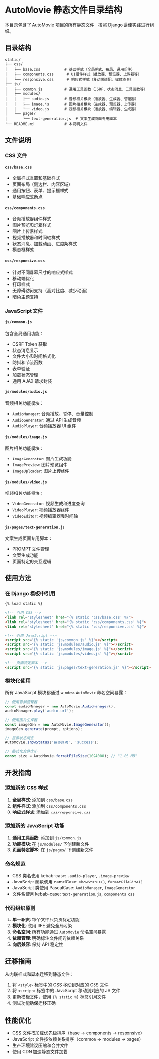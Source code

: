 # AutoMovie 静态文件目录结构

本目录包含了 AutoMovie 项目的所有静态文件，按照 Django 最佳实践进行组织。

## 目录结构

```
static/
├── css/
│   ├── base.css           # 基础样式（全局样式、布局、通用组件）
│   ├── components.css      # UI组件样式（播放器、预览器、上传器等）
│   └── responsive.css      # 响应式样式（移动端适配、媒体查询）
├── js/
│   ├── common.js          # 通用工具函数（CSRF、状态消息、工具函数等）
│   ├── modules/
│   │   ├── audio.js       # 音频相关模块（播放器、生成器、管理器）
│   │   ├── image.js       # 图片相关模块（生成器、预览器、上传器）
│   │   └── video.js       # 视频相关模块（播放器、编辑器、生成器）
│   └── pages/
│       └── text-generation.js  # 文案生成页面专用脚本
└── README.md              # 本说明文件
```

## 文件说明

### CSS 文件

#### `css/base.css`
- 全局样式重置和基础样式
- 页面布局（侧边栏、内容区域）
- 通用按钮、表单、提示框样式
- 基础响应式断点

#### `css/components.css`
- 音频播放器组件样式
- 图片预览和灯箱样式
- 图片上传器样式
- 视频播放器和时间轴样式
- 状态消息、加载动画、进度条样式
- 模态框样式

#### `css/responsive.css`
- 针对不同屏幕尺寸的响应式样式
- 移动端优化
- 打印样式
- 无障碍访问支持（高对比度、减少动画）
- 暗色主题支持

### JavaScript 文件

#### `js/common.js`
包含全局通用功能：
- CSRF Token 获取
- 状态消息显示
- 文件大小和时间格式化
- 防抖和节流函数
- 表单验证
- 加载状态管理
- 通用 AJAX 请求封装

#### `js/modules/audio.js`
音频相关功能模块：
- `AudioManager`: 音频播放、暂停、音量控制
- `AudioGenerator`: 通过 API 生成音频
- `AudioPlayer`: 音频播放器 UI 组件

#### `js/modules/image.js`
图片相关功能模块：
- `ImageGenerator`: 图片生成功能
- `ImagePreview`: 图片预览组件
- `ImageUploader`: 图片上传组件

#### `js/modules/video.js`
视频相关功能模块：
- `VideoGenerator`: 视频生成和进度查询
- `VideoPlayer`: 视频播放器组件
- `VideoEditor`: 视频编辑器和时间轴

#### `js/pages/text-generation.js`
文案生成页面专用脚本：
- PROMPT 文件管理
- 文案生成功能
- 页面特定的交互逻辑

## 使用方法

### 在 Django 模板中引用

```html
{% load static %}

<!-- 引用 CSS -->
<link rel="stylesheet" href="{% static 'css/base.css' %}">
<link rel="stylesheet" href="{% static 'css/components.css' %}">
<link rel="stylesheet" href="{% static 'css/responsive.css' %}">

<!-- 引用 JavaScript -->
<script src="{% static 'js/common.js' %}"></script>
<script src="{% static 'js/modules/audio.js' %}"></script>
<script src="{% static 'js/modules/image.js' %}"></script>
<script src="{% static 'js/modules/video.js' %}"></script>

<!-- 页面特定脚本 -->
<script src="{% static 'js/pages/text-generation.js' %}"></script>
```

### 模块化使用

所有 JavaScript 模块都通过 `window.AutoMovie` 命名空间暴露：

```javascript
// 使用音频管理器
const audioManager = new AutoMovie.AudioManager();
audioManager.play('audio-url');

// 使用图片生成器
const imageGen = new AutoMovie.ImageGenerator();
imageGen.generate(prompt, options);

// 显示状态消息
AutoMovie.showStatus('操作成功', 'success');

// 格式化文件大小
const size = AutoMovie.formatFileSize(1024000); // "1.02 MB"
```

## 开发指南

### 添加新的 CSS 样式

1. **全局样式**: 添加到 `css/base.css`
2. **组件样式**: 添加到 `css/components.css`
3. **响应式样式**: 添加到 `css/responsive.css`

### 添加新的 JavaScript 功能

1. **通用工具函数**: 添加到 `js/common.js`
2. **功能模块**: 在 `js/modules/` 下创建新文件
3. **页面特定脚本**: 在 `js/pages/` 下创建新文件

### 命名规范

- CSS 类名使用 kebab-case: `.audio-player`, `.image-preview`
- JavaScript 函数使用 camelCase: `showStatus()`, `formatFileSize()`
- JavaScript 类使用 PascalCase: `AudioManager`, `ImageGenerator`
- 文件名使用 kebab-case: `text-generation.js`, `components.css`

### 代码组织原则

1. **单一职责**: 每个文件只负责特定功能
2. **模块化**: 使用 IIFE 避免全局污染
3. **命名空间**: 所有功能通过 `AutoMovie` 命名空间暴露
4. **依赖管理**: 明确标注文件间的依赖关系
5. **向后兼容**: 保持 API 稳定性

## 迁移指南

从内联样式和脚本迁移到静态文件：

1. 将 `<style>` 标签中的 CSS 移动到对应的 CSS 文件
2. 将 `<script>` 标签中的 JavaScript 移动到对应的 JS 文件
3. 更新模板文件，使用 `{% static %}` 标签引用文件
4. 测试功能确保迁移正确

## 性能优化

- CSS 文件按加载优先级排序（base → components → responsive）
- JavaScript 文件按依赖关系排序（common → modules → pages）
- 生产环境建议压缩和合并文件
- 使用 CDN 加速静态文件加载